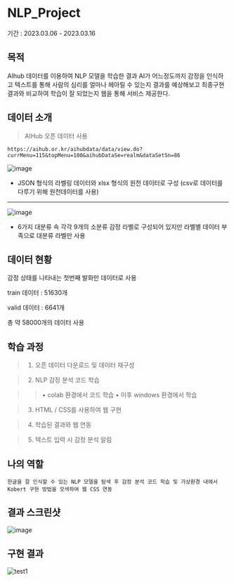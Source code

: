 # NLP_Project

기간 : 2023.03.06 - 2023.03.16


## 목적 
AIhub 데이터를 이용하여 NLP 모델을 학습한 결과 AI가 어느정도까지 감정을 인식하고 텍스트를 통해 사람의 심리를 얼마나 헤아릴 수 있는지 결과를 예상해보고 최종구현 결과와 비교하여 학습이 잘 되었는지 웹을 통해 서비스 제공한다.

## 데이터 소개
> AIHub 오픈 데이터 사용

    https://aihub.or.kr/aihubdata/data/view.do?currMenu=115&topMenu=100&aihubDataSe=realm&dataSetSn=86


![image](https://user-images.githubusercontent.com/115756142/226775924-d184a048-cfd4-4eea-a970-35b4e2797029.png)
- JSON 형식의 라벨링 데이터와 xlsx 형식의 원천 데이터로 구성
(csv로 데이터를 다루기 위해 원천데이터를 사용)
***
![image](https://user-images.githubusercontent.com/115756142/226778848-80a4bd1a-c92b-4d62-a507-bbb2f391b989.png)
- 6가지 대분류 속 각각 9개의 소분류 감정 라벨로 구성되어 있지만 라벨별 데이터 부족으로 대분류 라벨만 사용

## 데이터 현황
감정 상태를 나타내는 첫번째 발화만 데이터로 사용

train 데이터 : 51630개

valid 데이터 : 6641개 

총 약 58000개의 데이터 사용

## 학습 과정

> 1) 오픈 데이터 다운로드 및 데이터 재구성

> 2) NLP 감정 분석 코드 학습

>> • colab 환경에서 코드 학습
>> • 이후 windows 환경에서 학습 

> 3) HTML / CSS를 사용하여 웹 구현

> 4) 학습된 결과와 웹 연동

> 5) 텍스트 입력 시 감정 분석 알림

## 나의 역할

    한글을 잘 인식할 수 있는 NLP 모델을 탐색 후 감정 분석 코드 학습 및 가상환경 내에서 Kobert 구현 방법을 모색하여 웹 CSS 연동


## 결과 스크린샷
![image](https://user-images.githubusercontent.com/115756142/226574133-3820cb87-55d2-493f-ba76-9fd81221b788.png)


## 구현 결과
![test1](https://user-images.githubusercontent.com/115756142/226573798-e3ec8549-2e8c-4c79-b171-a9a3ac3196d1.gif)
